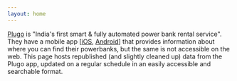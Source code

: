 ```yaml
---
layout: home
---
```


[Plugo](https://plugo.io/) is "India's first smart & fully automated power bank rental service". They have a mobile app [[iOS](https://apps.apple.com/in/app/plugo/id1469215249), [Android](https://play.google.com/store/apps/details?id=com.plugo)] that provides information about where you can find their powerbanks, but the same is not accessible on the web. This page hosts republished (and slightly cleaned up) data from the Plugo app, updated on a regular schedule in an easily accessible and searchable format.